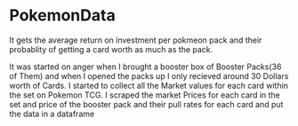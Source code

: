 # PokemonData
It gets the average return on investment per pokmeon pack and their probablity of getting a card worth as much as the pack.

It was started on anger when I brought a booster box of Booster Packs(36 of Them) and when I opened the packs up I only recieved around 30 Dollars worth of Cards.
I started to collect all the Market values for each card within the set on Pokemon TCG. I scraped the market Prices for each card in the set and price of the booster
pack and their pull rates for each card and put the data in a dataframe
